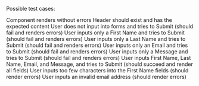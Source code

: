 Possible test cases:

Component renders without errors
Header should exist and has the expected content
User does not input into forms and tries to Submit (should fail and renders errors)
User inputs only a First Name and tries to Submit (should fail and renders errors)
User inputs only a Last Name and tries to Submit (should fail and renders errors)
User inputs only an Email and tries to Submit (should fail and renders errors)
User inputs only a Message and tries to Submit (should fail and renders errors)
User inputs First Name, Last Name, Email, and Message, and tries to Submit (should succeed and render all fields)
User inputs too few characters into the First Name fields (should render errors)
User inputs an invalid email address (should render errors)
